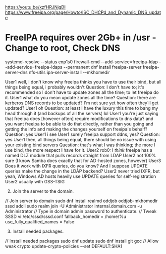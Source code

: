 https://youtu.be/xzfHRJNjqDI
https://www.freeipa.org/page/Howto/ISC_DHCPd_and_Dynamic_DNS_update
# FreeIPA requires over 2Gb+ in /usr - Change to root, Check DNS
systemd-resolve --status enp1s0
firewall-cmd --add-service=freeipa-ldap --add-service=freeipa-ldaps --permanent
dnf install freeipa-server freeipa-server-dns nfs-utils
ipa-server-install --mkhomedir

User1 well, i don't know why freeipa thinks you have to use their bind, but all things being equal, i probably wouldn't
Question: I don't have to; it's recommended so I don't have to update zones all the time; to let freeipa do it.
User1 what do you mean update zones all the time?
Question: there are kerberos DNS records to be updated? I'm not sure yet how often they'll get updated?
User1 oh
Question: at least I have the luxury this time to bang my head through it (and backups of all the servers) lol
User1 you're just saying that freeipa does [however often] require modifications to dns data?  and you want freeipa to be able to do that directly,  rather than you going and getting the info and making the changes yourself on freeipa's behalf?
Question: yes
User1 i see
User1 surely freeipa support ddns, yes?
Question: yes
User1 then, all things being equal, there should be no issue with using your existing bind servers
Question: that's what I was thinking; the more I use bind, the more respect I have for it.
User2 rob0: I *think* freeipa has a named DLZ module that pulls records straight from LDAP
User2 not 100% sure (I know Samba does exactly that for AD-hosted zones, however)
User3 Does it work with IXFR queries, do you know? And I suppose UPDATE queries make the change in the LDAP backend?
User2 never tried IXFR, but yeah, Windows AD hosts heavily use UPDATE queries for self-registration
User2 usually with GSS-TSIG

2. Join the server to the domain.

// Join server to domain
sudo dnf install realmd oddjob oddjob-mkhomedir sssd adcli
sudo realm join -U Administrator internal.domain.com -u Administrator
// Type in domain admin password to authenticate.
// Tweak SSSD
vi /etc/sssd/sssd.conf
fallback_homedir = /home/%u
use_fully_qualified_names = False

3. Install needed packages.

// Install needed packages
sudo dnf update
sudo dnf install git gcc
// Allow weak crypto
update-crypto-policies --set DEFAULT:SHA1

